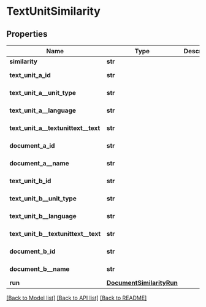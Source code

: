 # TextUnitSimilarity


## Properties
Name | Type | Description | Notes
------------ | ------------- | ------------- | -------------
**similarity** | **str** |  | 
**text_unit_a_id** | **str** |  | [optional] [readonly] 
**text_unit_a__unit_type** | **str** |  | [optional] [readonly] 
**text_unit_a__language** | **str** |  | [optional] [readonly] 
**text_unit_a__textunittext__text** | **str** |  | [optional] [readonly] 
**document_a_id** | **str** |  | [optional] [readonly] 
**document_a__name** | **str** |  | [optional] [readonly] 
**text_unit_b_id** | **str** |  | [optional] [readonly] 
**text_unit_b__unit_type** | **str** |  | [optional] [readonly] 
**text_unit_b__language** | **str** |  | [optional] [readonly] 
**text_unit_b__textunittext__text** | **str** |  | [optional] [readonly] 
**document_b_id** | **str** |  | [optional] [readonly] 
**document_b__name** | **str** |  | [optional] [readonly] 
**run** | [**DocumentSimilarityRun**](DocumentSimilarityRun.md) |  | [optional] 

[[Back to Model list]](../README.md#documentation-for-models) [[Back to API list]](../README.md#documentation-for-api-endpoints) [[Back to README]](../README.md)


